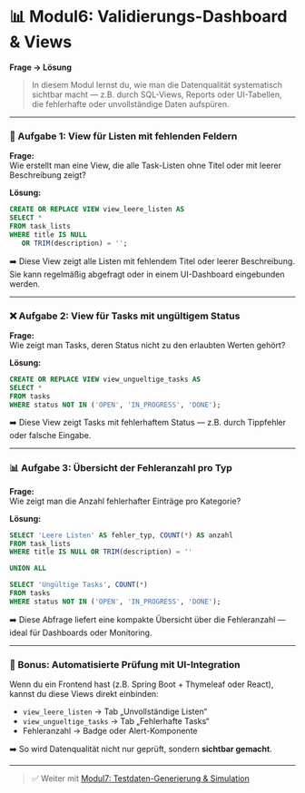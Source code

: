 # 📊 Modul6: Validierungs-Dashboard & Views  
**Frage → Lösung**

> In diesem Modul lernst du, wie man die Datenqualität systematisch sichtbar macht — z.B. durch SQL-Views, Reports oder UI-Tabellen, die fehlerhafte oder unvollständige Daten aufspüren.

---

### 🧪 Aufgabe 1: View für Listen mit fehlenden Feldern

**Frage:**  
Wie erstellt man eine View, die alle Task-Listen ohne Titel oder mit leerer Beschreibung zeigt?

**Lösung:**

```sql
CREATE OR REPLACE VIEW view_leere_listen AS
SELECT *
FROM task_lists
WHERE title IS NULL
   OR TRIM(description) = '';
```

➡️ Diese View zeigt alle Listen mit fehlendem Titel oder leerer Beschreibung.  
Sie kann regelmäßig abgefragt oder in einem UI-Dashboard eingebunden werden.

---

### ❌ Aufgabe 2: View für Tasks mit ungültigem Status

**Frage:**  
Wie zeigt man Tasks, deren Status nicht zu den erlaubten Werten gehört?

**Lösung:**

```sql
CREATE OR REPLACE VIEW view_ungueltige_tasks AS
SELECT *
FROM tasks
WHERE status NOT IN ('OPEN', 'IN_PROGRESS', 'DONE');
```

➡️ Diese View zeigt Tasks mit fehlerhaftem Status — z.B. durch Tippfehler oder falsche Eingabe.

---

### 📊 Aufgabe 3: Übersicht der Fehleranzahl pro Typ

**Frage:**  
Wie zeigt man die Anzahl fehlerhafter Einträge pro Kategorie?

**Lösung:**

```sql
SELECT 'Leere Listen' AS fehler_typ, COUNT(*) AS anzahl
FROM task_lists
WHERE title IS NULL OR TRIM(description) = ''

UNION ALL

SELECT 'Ungültige Tasks', COUNT(*)
FROM tasks
WHERE status NOT IN ('OPEN', 'IN_PROGRESS', 'DONE');
```

➡️ Diese Abfrage liefert eine kompakte Übersicht über die Fehleranzahl — ideal für Dashboards oder Monitoring.

---

### 🧠 Bonus: Automatisierte Prüfung mit UI-Integration

Wenn du ein Frontend hast (z.B. Spring Boot + Thymeleaf oder React), kannst du diese Views direkt einbinden:

- `view_leere_listen` → Tab „Unvollständige Listen“
- `view_ungueltige_tasks` → Tab „Fehlerhafte Tasks“
- Fehleranzahl → Badge oder Alert-Komponente

➡️ So wird Datenqualität nicht nur geprüft, sondern **sichtbar gemacht**.

---

> ✅ Weiter mit [Modul7: Testdaten-Generierung & Simulation](MODUL7.md)